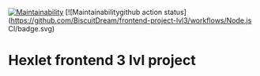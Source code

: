 [![Maintainability](https://api.codeclimate.com/v1/badges/8dc09c4fe059c784bc85/maintainability)](https://codeclimate.com/github/BiscuitDream/frontend-project-lvl3/maintainability)
[![Maintainabilitygithub action status](https://github.com/BiscuitDream/frontend-project-lvl3/workflows/Node.js CI/badge.svg)

# Hexlet frontend 3 lvl project
